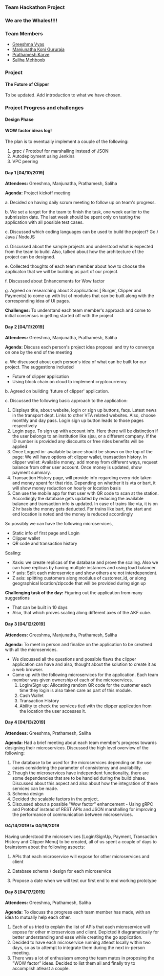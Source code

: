 ### Team Hackathon Project

### We are the Whales!!!!

### Team Members

 * [Greeshma Vyas](https://github.com/greeshmavyas)
 * [Manjunatha Koni Gururaja](https://github.com/konman01)
 * [Prathamesh Karve](https://github.com/PrathamR)
 * [Saliha Mehboob](https://github.com/salihasjsu)

### Project 
#### The Future of Clipper
To be updated. Add introduction to what we have chosen.
    
### Project Progress and challenges
#### Design Phase

#### WOW factor ideas log!

The plan is to eventually implement a couple of the following:
1. grpc / Protobuf for marshalling instead of JSON
2. Autodeployment using Jenkins
3. VPC peering

#### Day 1 [04/10/2019] 
**Attendees:** Greeshma, Manjunatha, Prathamesh, Saliha

**Agenda:** Project kickoff meeting

a. Decided on having daily scrum meeting to follow up on team's progress. 

b. We set a target for the team to finish the task, one week earlier to the submission date. The last week should be spent only on testing the application with all possible test cases. 

c. Discussed which coding languages can be used to build the project? Go / Java / NodeJS

d. Discussed about the sample projects and understood what is expected from the team to build. Also, talked about how the architecture of the project can be designed.

e. Collected thoughts of each team member about how to choose the applicaton that we will be building as part of our project.
 
f. Discussed about Enhancements for Wow factor

g. Agreed on researching about 3 applications [ Burger, Clipper and Payments] to come up with list of modules that can be built along with the corresponding idea of UI pages. 

**Challenges:** To understand each team member's approach and come to initial consensus in getting started off with the project

#### Day 2 [04/11/2019] 
**Attendees:** Greeshma, Manjunatha, Prathamesh, Saliha

**Agenda:** Discuss each person's project idea proposal and try to converge on one by the end of the meeting

a. We discussed about each person's idea of what can be built for our project. The suggestions included 
* Future of clipper application
* Using block chain on cloud to implement cryptocurrency.

b. Agreed on building 'future of clipper' application. 

c. Discussed the following basic approach to the application:

1. Displays title, about website, login or sign up buttons, faqs.
Latest news in the transport dept. Links to other VTA related websites. Also, choose monthly and day pass. Login sign up button leads to those pages respectively
2. Login page. To sign up with account info. Here there will be distinction if the user belongs to an institution like sjsu, or a different company. If the ID number is provided any discounts or free rides benefits will be applied
3. Once Logged in- available balance should be shown on the top of the page:
We will have options of: clipper wallet, transaction history.
In clipper wallet: Available money, add money from different ways, request balance from      other user account. Once money is updated, show payment summary.
4. Transaction History page, will provide info regarding every ride taken and money spent for that ride. Depending on whether it is vta or bart, it will show money reduction on hourly or location basis
5. Can use the mobile app for that user with QR code to scan at the station. Accordingly the database gets updated by reducing the available balance and transaction info is updated. In case of trains like vta, it is on 2 hr basis the money gets deducted. For trains like bart, the start and end location is noted and the money is reduced accordingly

So possibly we can have the following microservices,

* Static info of first page and Login
* Clipper wallet
* QR code and transaction history 

Scaling:
* Xaxis: we create replicas of the database and prove the scaling. Also we can have replicas by having multiple instances and using load balancer. 
* Y axis: Split each microservice and show others are not interdependent.
* Z axis: splitting customers along modulus of customer_id, or along geographical location/zipcode that will be provided during sign up


**Challenging task of the day:** 
Figuring out the application from many suggestions
* That can be built in 10 days 
* Also, that which proves scaling along different axes of the AKF cube.

#### Day 3 [04/12/2019] 
**Attendees:** Greeshma, Manjunatha, Prathamesh, Saliha

**Agenda:** To meet in person and finalize on the application to be createed with all the microservices.

* We discussed all the questions and possible flaws the clipper application can have and also, thought about the solution to create it as a web browser.
* Came up with the following microservices for the application. Each team member was given ownership of each of the microservices.
  1. Login/Sign up: Allocating random QR code for the customer each time they login is also taken care as part of this module.
  2. Cash Wallet
  3. Transaction History
  4. Ability to check the services tied with the clipper application from the location the user accesses it.
 
#### Day 4 [04/13/2019] 
**Attendees:** Greeshma, Prathamesh, Saliha

**Agenda:** Had a brief meeting about each team member's progress towards designing their microservices. Discussed the high level overview of the following:

1. The database to be used for the microservices depending on the use cases considering the parameter of consistency and availability.
2. Though the microservices have independent functionality, there are some dependencies that are to be handled during the build phase. Discussed about this aspect and also about how the integration of these services can be made.
3. Schema design
4. Decided the scalable factors in the project. 
5. Discussed about a possible "Wow factor" enhancement - Using gRPC and Protobuf instead of REST APIs and JSON marshalling for improving the performance of communication between microservices.

#### 04/14/2019 to 04/16/2019
Having understood the microservices [Login/SignUp, Payment, Transaction History and Clipper Menu] to be created, all of us spent a couple of days to brainstorm about the following aspects:

1. APIs that each microservice will expose for other microservices and client

2. Database schema / design for each microservice

3. Propose a date when we will test our first end to end working prototype

#### Day 8 [04/17/2019]
**Attendees:** Greeshma, Prathamesh, Saliha

**Agenda:** To discuss the progress each team member has made, with an idea to mutually help each other. 

1. Each of us tried to explain the list of APIs that each microservice will expose for other microservices and client. Depicted it diagramatically for better understanding and ease while creating the go application.
2. Decided to have each microservice running atleast locally within two days, so as to attempt to integrate them during the next in-person meeting. 
3. There was a lot of enthusiasm among the team mates in proposing the "WOW factor" ideas. Decided to list them all and finally try to accomplish atleast a couple.

















